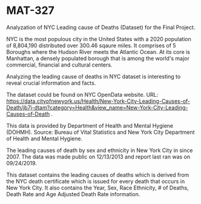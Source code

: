 # MAT-327
Analyzation of NYC Leading cause of Deaths (Dataset) for the Final Project. 

NYC is the most populous city in the United States with a 2020 population of 8,804,190 distributed over 300.46 sqaure miles. It comprises of 5 Boroughs where the Hudson River meets the Atlantic Ocean. At its core is Manhattan, a densely populated borough that is among the world's major commercial, financial and cultural centers. 

Analyzing the leading cause of deaths in NYC dataset is interesting to reveal crucial information and facts.

The dataset could be found on NYC OpenData website. URL: https://data.cityofnewyork.us/Health/New-York-City-Leading-Causes-of-Death/jb7j-dtam?category=Health&view_name=New-York-City-Leading-Causes-of-Death . 

This data is provided by Department of Health and Mental Hygiene (DOHMH). Source: Bureau of Vital Statistics and New York City Department of Health and Mental Hygiene.

The leading causes of death by sex and ethnicity in New York City in since 2007. The data was made public on 12/13/2013 and report last ran was on 09/24/2019.

This dataset contains the leading causes of deaths which is derived from the NYC death certificate which is issued for every death that occurs in New York City. It also contains the Year, Sex, Race Ethnicity, # of Deaths, Death Rate and Age Adjusted Death Rate information.   
